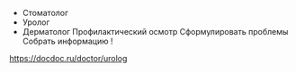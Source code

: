 - Стоматолог 
- Уролог 
- Дерматолог
Профилактический осмотр 
Cформулировать проблемы 
Собрать информацию !

https://docdoc.ru/doctor/urolog